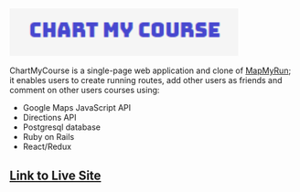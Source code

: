 
<a href='https://chart-my-course.herokuapp.com/#/'>
<img src='app/assets/images/Logo.png' width="400">
</a>

ChartMyCourse is a single-page web application and clone of [MapMyRun](https://www.mapmyrun.com/); it enables users to create running routes, add other users as friends and comment on other users courses using:  


* Google Maps JavaScript API
* Directions API
* Postgresql database
* Ruby on Rails
* React/Redux

## [Link to Live Site](https://chart-my-course.herokuapp.com/#/)












